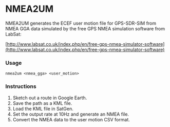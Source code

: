 # NMEA2UM

NMEA2UM generates the ECEF user motion file for GPS-SDR-SIM from
NMEA GGA data simulated by the free GPS NMEA simulation software
from LabSat:

[http://www.labsat.co.uk/index.php/en/free-gps-nmea-simulator-software](http://www.labsat.co.uk/index.php/en/free-gps-nmea-simulator-software)

### Usage

```
nmea2um <nmea_gga> <user_motion>
```

### Instructions

1. Sketch out a route in Google Earth.
2. Save the path as a KML file.
3. Load the KML file in SatGen.
4. Set the output rate at 10Hz and generate an NMEA file.
5. Convert the NMEA data to the user motion CSV format.
